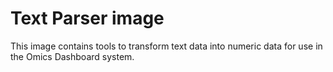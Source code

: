 # Text Parser image

This image contains tools to transform text data into numeric data for use in the Omics Dashboard system.
